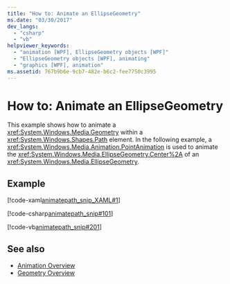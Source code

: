 ```yaml
---
title: "How to: Animate an EllipseGeometry"
ms.date: "03/30/2017"
dev_langs: 
  - "csharp"
  - "vb"
helpviewer_keywords: 
  - "animation [WPF], EllipseGeometry objects [WPF]"
  - "EllipseGeometry objects [WPF], animating"
  - "graphics [WPF], animation"
ms.assetid: 767b9b6e-9cb7-482e-b6c2-fee7750c3995
---
```

# How to: Animate an EllipseGeometry
This example shows how to animate a <xref:System.Windows.Media.Geometry> within a <xref:System.Windows.Shapes.Path> element. In the following example, a <xref:System.Windows.Media.Animation.PointAnimation> is used to animate the <xref:System.Windows.Media.EllipseGeometry.Center%2A> of an <xref:System.Windows.Media.EllipseGeometry>.  
  
## Example  
 [!code-xaml[animatepath_snip_XAML#1](../../../../samples/snippets/csharp/VS_Snippets_Wpf/animatepath_snip_XAML/CS/EllipseGeometryExample.xaml#1)]  
  
 [!code-csharp[animatepath_snip#101](../../../../samples/snippets/csharp/VS_Snippets_Wpf/animatepath_snip/CSharp/EllipseGeometryExample.cs#101)]  
  
 [!code-vb[animatepath_snip#201](../../../../samples/snippets/visualbasic/VS_Snippets_Wpf/animatepath_snip/VisualBasic/EllipseGeometryExample.vb#201)]  
  
## See also
- [Animation Overview](../../../../docs/framework/wpf/graphics-multimedia/animation-overview.md)
- [Geometry Overview](../../../../docs/framework/wpf/graphics-multimedia/geometry-overview.md)
